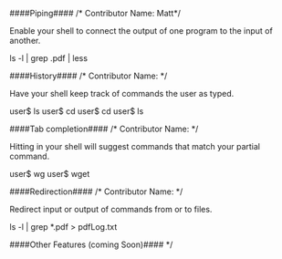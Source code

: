

####Piping####
/* Contributor Name: Matt*/

Enable your shell to connect the output of one program to the input of another.

ls -l | grep .pdf | less


####History####
/* Contributor Name: */

Have your shell keep track of commands the user as typed.

user$ ls
user$ cd
  <arrow up>
user$ cd
  <arrow up>
user$ ls


####Tab completion####
/* Contributor Name: */

Hitting in your shell will suggest commands that match your partial command.

user$ wg <tab>
user$ wget


####Redirection####
/* Contributor Name: */

Redirect input or output of commands from or to files.

ls -l | grep *.pdf > pdfLog.txt

####Other Features (coming Soon)####
*/
